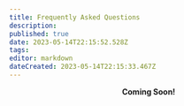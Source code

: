 ```yaml
---
title: Frequently Asked Questions
description: 
published: true
date: 2023-05-14T22:15:52.528Z
tags: 
editor: markdown
dateCreated: 2023-05-14T22:15:33.467Z
---
```


<p style="text-align: center;"><strong>Coming Soon!<strong></p>